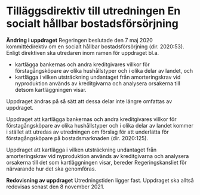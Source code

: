 # Tilläggsdirektiv till utredningen En socialt hållbar bostadsförsörjning

**Ändring i uppdraget**
Regeringen beslutade den 7 maj 2020 kommittédirektiv om en socialt hållbar bostadsförsörjning (dir. 2020:53). Enligt direktiven ska utredaren inom ramen för uppdraget bl.a.

* kartlägga bankernas och andra kreditgivares villkor för
förstagångsköpare av olika hushållstyper och i olika delar av landet, och
* kartlägga i vilken utsträckning undantaget från amorteringskrav vid
nyproduktion används av kreditgivarna och analysera orsakerna till detsom kartläggningen visar.

Uppdraget ändras på så sätt att dessa delar inte längre omfattas av uppdraget.

Uppdraget att kartlägga bankernas och andra kreditgivares villkor för
förstagångsköpare av olika hushållstyper och i olika delar av landet kommer i stället att utredas av utredningen om förslag för att underlätta för förstagångsköpare på bostadsmarknaden (dir. 2020:125).

Uppdraget att kartlägga i vilken utsträckning undantaget från amorteringskrav vid nyproduktion används av kreditgivarna och analysera orsakerna till det som kartläggningen visar, bereder Regeringskansliet för närvarande hur det ska genomföras.

**Redovisning av uppdraget**
Utredningstiden ligger fast. Uppdraget ska alltså redovisas senast den 8 november 2021.
